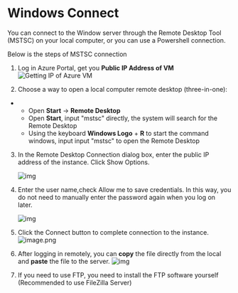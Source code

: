 # Windows Connect

You can connect to the Window server through the Remote Desktop Tool (MSTSC) on your local computer, or you can use a Powershell connection. 

Below is the steps of MSTSC connection

1. Log in Azure Portal, get you **Public IP Address of VM**
   ![Getting IP of Azure VM](https://libs.websoft9.com/Websoft9/DocsPicture/en/azure/azure-publicip-websoft9.png)

2. Choose a way to open a local computer remote desktop (three-in-one):

- - Open **Start** -> **Remote Desktop**
  - Open **Start**, input "mstsc" directly, the system will search for the Remote Desktop
  - Using the keyboard **Windows Logo** + **R** to start the command windows, input input "mstsc" to open the Remote Desktop

3. In the Remote Desktop Connection dialog box, enter the public IP address of the instance. Click Show Options.

   ![img](http://libs.websoft9.com/Websoft9/DocsPicture/en/common/windows-remote001-websoft9.png)

4. Enter the user name,check Allow me to save credentials. In this way, you do not need to manually enter the password again when you log on later.

   ![img](http://libs.websoft9.com/Websoft9/DocsPicture/en/common/windows-remote002-websoft9.png)

5. Click the Connect button to complete connection to the instance.
   ![image.png](http://libs.websoft9.com/Websoft9/DocsPicture/en/azure/azure-windows2019desktop-websoft9.png)

6. After logging in remotely, you can **copy** the file directly from the local and **paste** the file to the server.
   ![img](https://libs.websoft9.com/Websoft9/DocsPicture/en/azure/azure-copyfilewin-websoft9.png)

7. If you need to use FTP, you need to install the FTP software yourself (Recommended to use FileZilla Server)